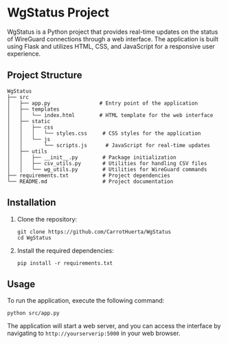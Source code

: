 # WgStatus Project

WgStatus is a Python project that provides real-time updates on the status of WireGuard connections through a web interface. The application is built using Flask and utilizes HTML, CSS, and JavaScript for a responsive user experience.

## Project Structure

```
WgStatus
├── src
│   ├── app.py                # Entry point of the application
│   ├── templates
│   │   └── index.html        # HTML template for the web interface
│   ├── static
│   │   ├── css
│   │   │   └── styles.css     # CSS styles for the application
│   │   └── js
│   │       └── scripts.js      # JavaScript for real-time updates
│   ├── utils
│   │   ├── __init__.py        # Package initialization
│   │   ├── csv_utils.py       # Utilities for handling CSV files
│   │   └── wg_utils.py        # Utilities for WireGuard commands
├── requirements.txt           # Project dependencies
└── README.md                  # Project documentation
```

## Installation

1. Clone the repository:
   ```
   git clone https://github.com/CarrotHuerta/WgStatus
   cd WgStatus
   ```

2. Install the required dependencies:
   ```
   pip install -r requirements.txt
   ```

## Usage

To run the application, execute the following command:
```
python src/app.py
```

The application will start a web server, and you can access the interface by navigating to `http://yourserverip:5000` in your web browser.
